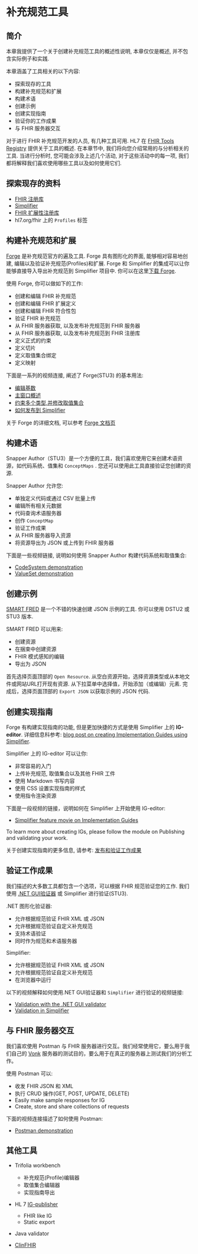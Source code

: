 # 补充规范工具

## 简介

本章我提供了一个关于创建补充规范工具的概述性说明, 本章仅仅是概述, 并不包含实际例子和实践.

本章涵盖了工具相关的以下内容:

- 探索现存的工具
- 构建补充规范和扩展
- 构建术语
- 创建示例
- 创建实现指南
- 验证你的工作成果
- 与 FHIR 服务器交互

对于进行 FHIR 补充规范开发的人员, 有几种工具可用. HL7 在 [FHIR Tools Registry][1] 提供关于工具的概述. 在本章节中, 我们将向您介绍常用的与分析相关的工具. 当进行分析时, 您可能会涉及上述几个活动, 对于这些活动中的每一项, 我们都将解释我们喜欢使用哪些工具以及如何使用它们.

## 探索现存的资料

- [FHIR 注册库][2]
- [Simplifier][3]
- [FHIR 扩展性注册库][4]
- hl7.org/fhir 上的 `Profiles` 标签

## 构建补充规范和扩展

[Forge][5] 是补充规范官方的遍及工具. Forge 具有图形化的界面, 能够相对容易地创建, 编辑以及验证补充规范(Profiles)和扩展. Forge 和 Simplifier 的集成可以让你能够直接导入导出补充规范到 Simplifier 项目中. 你可以在这里[下载 Forge][6].

使用 Forge, 你可以做如下的工作:

- 创建和编辑 FHIR 补充规范
- 创建和编辑 FHIR 扩展定义
- 创建和编辑 FHIR 符合性包
- 验证 FHIR 补充规范
- 从 FHIR 服务器获取, 以及发布补充规范到 FHIR 服务器
- 从 FHIR 服务器获取, 以及发布补充规范到 FHIR 注册库
- 定义正式的约束
- 定义切片
- 定义取值集合绑定
- 定义映射

下面是一系列的视频连接, 阐述了 Forge(STU3) 的基本用法:

- [编辑基数][7]
- [主窗口概述][8]
- [约束多个类型,并修改取值集合][9]
- [如何发布到 Simplifier][10]

关于 Forge 的详细文档, 可以参考 [Forge 文档页][11]

## 构建术语

Snapper Author（STU3）是一个方便的工具，我们喜欢使用它来创建术语资源，如代码系统、值集和 `ConceptMaps` . 您还可以使用此工具直接验证您创建的资源. 

Snapper Author 允许您:

- 单独定义代码或通过 CSV 批量上传
- 编辑所有相关元数据
- 代码查询术语服务器
- 创作 `ConceptMap`
- 验证工作成果
- 从 FHIR 服务器导入资源
- 将资源导出为 JSON 或上传到 FHIR 服务器

下面是一些视频链接, 说明如何使用 Snapper Author 构建代码系统和取值集合:

- [CodeSystem demonstration][12]
- [ValueSet demonstration][13]

## 创建示例

[SMART FRED][14] 是一个不错的快速创建 JSON 示例的工具. 你可以使用 DSTU2 或 STU3 版本.

SMART FRED 可以用来:

- 创建资源
- 在捆束中创建资源
- FHIR 模式感知的编辑
- 导出为 JSON

首先选择页面顶部的 `Open Resource`. 从空白资源开始，选择资源类型或从本地文件或网站URL打开现有资源. 从下拉菜单中选择值，开始添加（或编辑）元素. 完成后，选择页面顶部的 `Export JSON` 以获取示例的 JSON 代码.

## 创建实现指南

Forge 有构建实现指南的功能, 但是更加快捷的方式是使用 Simplifier 上的 **IG-editor**. 详细信息科参考: [blog post on creating Implementation Guides using Simplifier][15].

Simplifier 上的 IG-editor 可以让你:

- 非常容易的入门
- 上传补充规范, 取值集合以及其他 FHIR 工件
- 使用 Markdown 书写内容
- 使用 CSS 设置实现指南的样式
- 使用指令渲染资源

下面是一段视频的链接，说明如何在 Simplifier 上开始使用 IG-editor:

- [Simplifier feature movie on Implementation Guides][16]

To learn more about creating IGs, please follow the module on Publishing and validating your work.

关于创建实现指南的更多信息, 请参考: [发布和验证工作成果][17]

## 验证工作成果

我们描述的大多数工具都包含一个选项，可以根据 FHIR 规范验证您的工作. 我们使用 [.NET GUI验证器][18] 或 Simplifier 进行验证(STU3).

.NET 图形化验证器:

- 允许根据规范验证 FHIR XML 或 JSON
- 允许根据规范验证自定义补充规范
- 支持术语验证
- 同时作为规范和术语服务器

Simplifier:

- 允许根据规范验证 FHIR XML 或 JSON
- 允许根据规范验证自定义补充规范
- 在浏览器中运行

以下的视频解释如何使用.NET GUI验证器和 `Simplifier` 进行验证的视频链接:

- [Validation with the .NET GUI validator][19]
- [Validation in Simplifier][20]

## 与 FHIR 服务器交互

我们喜欢使用 Postman 与 FHIR 服务器进行交互。我们经常使用它，要么用于我们自己的 [Vonk][21] 服务器的测试目的，要么用于在真正的服务器上测试我们的分析工作。

使用 Postman 可以:

- 收发 FHIR JSON 和 XML
- 执行 CRUD 操作(GET, POST, UPDATE, DELETE)
- Easily make sample responses for IG
- Create, store and share collections of requests

下面的视频连接描述了如何使用 Postman:

- [Postman demonstration][22]
  
## 其他工具

- Trifolia workbench
  - 补充规范(Profile)编辑器
  - 取值集合编辑器
  - 实现指南导出
- HL 7 [IG-publisher][23]
  - FHIR like IG
  - Static export
- Java validator
- [ClinFHIR][24]

  [1]: http://wiki.hl7.org/index.php?title=FHIR_Tools_Registry
  [2]: http://registry.fhir.org
  [3]: https://simplifier.net/
  [4]: http://hl7.org/fhir/STU3/extensibility-registry.html
  [5]: https://simplifier.net/Forge
  [6]: https://simplifier.net/forge/download
  [7]: https://vimeo.com/242746255
  [8]: https://vimeo.com/242746249
  [9]: https://vimeo.com/242746242
  [10]: https://vimeo.com/242746237
  [11]: http://docs.simplifier.net/forge/index.html
  [12]: https://www.youtube.com/watch?feature=youtu.be&v=5VIqqiQ1UUU
  [13]: https://www.youtube.com/watch?feature=youtu.be&v=hVU9cskxo1Q
  [14]: https://github.com/smart-on-fhir/fred
  [15]: https://blog.fire.ly/2016/08/08/create-my-first-fhir-implementation-guide-using-simplifier/
  [16]: https://www.youtube.com/watch?v=aLQiDBxVXwM
  [17]: https://simplifier.net/guide/profilingacademy/Publishingandvalidatingyourwork
  [18]: http://docs.simplifier.net/fhirnetapi/
  [19]: https://www.youtube.com/watch?v=p35Sw_T6jvc
  [20]: https://www.youtube.com/watch?v=Vxqp_wdLpjM  
  [21]: https://simplifier.net/vonk
  [22]: https://www.youtube.com/watch?v=g9sFmXtZYjc&feature=youtu.be
  [23]: http://wiki.hl7.org/index.php?title=IG_Publisher_Documentation
  [24]: http://clinfhir.com/
